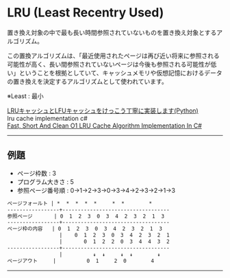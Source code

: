 # LRU (Least Recentry Used)

置き換え対象の中で最も長い時間参照されていないものを置き換え対象とするアルゴリズム。  

この置換アルゴリズムは、「最近使用されたページは再び近い将来に参照される可能性が高く、長い間参照されていないページは今後も参照される可能性が低い」ということを根拠としていて、キャッシュメモリや仮想記憶におけるデータの置き換えを決定するアルゴリズムとして使われています。  

※Least : 最小  

[LRUキャッシュとLFUキャッシュをけっこう丁寧に実装します(Python)](https://qiita.com/grouse324/items/8c7c48b17c4fbf246f44)  
lru cache implementation c#  
[Fast, Short And Clean O1 LRU Cache Algorithm Implementation In C#](https://www.c-sharpcorner.com/article/fast-and-clean-o1-lru-cache-implementation/)  

---

## 例題

- ページ枠数 : 3  
- プログラム大きさ : 5  
- 参照ページ番号順 : 0→1→2→3→0→3→4→2→3→2→1→3  

``` txt
ページフォールト | *  *  *  *  *     *  *        * 
-----------------+-----------------------------------
参照ページ       | 0  1  2  3  0  3  4  2  3  2  1  3
-----------------+-----------------------------------
ページ枠の内容   | 0  1  2  3  0  3  4  2  3  2  1  3
                 |    0  1  2  3  0  3  4  2  3  2  1
                 |       0  1  2  2  0  3  4  4  3  2
-----------------+-----------------------------------
                 |          ↡  ↡     ↡  ↡        ↡  
ページアウト     |          0  1     2  0        4 
```

---
